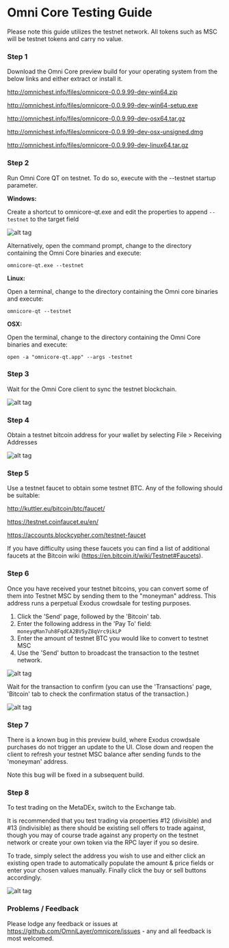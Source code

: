 # Omni Core Testing Guide

Please note this guide utilizes the testnet network.  All tokens such as MSC will be testnet tokens and carry no value.

### Step 1

Download the Omni Core preview build for your operating system from the below links and either extract or install it.

http://omnichest.info/files/omnicore-0.0.9.99-dev-win64.zip

http://omnichest.info/files/omnicore-0.0.9.99-dev-win64-setup.exe

http://omnichest.info/files/omnicore-0.0.9.99-dev-osx64.tar.gz

http://omnichest.info/files/omnicore-0.0.9.99-dev-osx-unsigned.dmg

http://omnichest.info/files/omnicore-0.0.9.99-dev-linux64.tar.gz

### Step 2

Run Omni Core QT on testnet.  To do so, execute with the --testnet startup parameter.

**Windows:**

Create a shortcut to omnicore-qt.exe and edit the properties to append ```--testnet``` to the target field

![alt tag](http://i.imgur.com/NJ5TuzN.png)

Alternatively, open the command prompt, change to the directory containing the Omni Core binaries and execute:

```omnicore-qt.exe --testnet```

**Linux:**

Open a terminal, change to the directory containing the Omni core binaries and execute:

```omnicore-qt --testnet```

**OSX:** 

Open the terminal, change to the directory containing the Omni Core binaries and execute:

```open -a "omnicore-qt.app" --args -testnet```

### Step 3

Wait for the Omni Core client to sync the testnet blockchain.

![alt tag](http://i.imgur.com/RLtEfCU.png)

### Step 4

Obtain a testnet bitcoin address for your wallet by selecting File > Receiving Addresses

![alt tag](http://i.imgur.com/vZxf0pL.png)

### Step 5

Use a testnet faucet to obtain some testnet BTC.  Any of the following should be suitable:

http://kuttler.eu/bitcoin/btc/faucet/

https://testnet.coinfaucet.eu/en/

https://accounts.blockcypher.com/testnet-faucet

If you have difficulty using these faucets you can find a list of additional faucets at the Bitcoin wiki (https://en.bitcoin.it/wiki/Testnet#Faucets).

### Step 6

Once you have received your testnet bitcoins, you can convert some of them into Testnet MSC by sending them to the "moneyman" address.  This address runs a perpetual Exodus crowdsale for testing purposes.

1. Click the 'Send' page, followed by the 'Bitcoin' tab.
2. Enter the following address in the 'Pay To' field:  ```moneyqMan7uh8FqdCA2BV5yZ8qVrc9ikLP```
3. Enter the amount of testnet BTC you would like to convert to testnet MSC
4. Use the 'Send' button to broadcast the transaction to the testnet network.

![alt tag](http://i.imgur.com/PnLyAYe.png)

Wait for the transaction to confirm (you can use the 'Transactions' page, 'Bitcoin' tab to check the confirmation status of the transaction.)

![alt tag](http://i.imgur.com/j62Cnig.png)

### Step 7

There is a known bug in this preview build, where Exodus crowdsale purchases do not trigger an update to the UI.  Close down and reopen the client to refresh your testnet MSC balance after sending funds to the 'moneyman' address.

Note this bug will be fixed in a subsequent build.

### Step 8

To test trading on the MetaDEx, switch to the Exchange tab.  

It is recommended that you test trading via properties #12 (divisible) and #13 (indivisible) as there should be existing sell offers to trade against, though you may of course trade against any property on the testnet network or create your own token via the RPC layer if you so desire.

To trade, simply select the address you wish to use and either click an existing open trade to automatically populate the amount & price fields or enter your chosen values manually.  Finally click the buy or sell buttons accordingly.

![alt tag](http://i.imgur.com/G5dQS4E.png)

### Problems / Feedback

Please lodge any feedback or issues at https://github.com/OmniLayer/omnicore/issues - any and all feedback is most welcomed.
